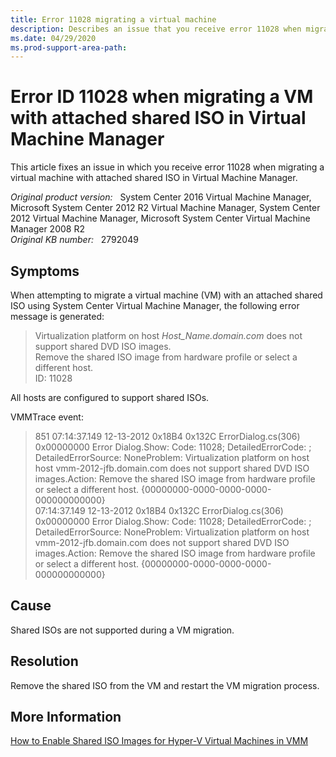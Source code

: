 ```yaml
---
title: Error 11028 migrating a virtual machine
description: Describes an issue that you receive error 11028 when migrating a VM with attached shared ISO in Virtual Machine Manager.
ms.date: 04/29/2020
ms.prod-support-area-path:
---
```

# Error ID 11028 when migrating a VM with attached shared ISO in Virtual Machine Manager

This article fixes an issue in which you receive error 11028 when migrating a virtual machine with attached shared ISO in Virtual Machine Manager.

_Original product version:_ &nbsp; System Center 2016 Virtual Machine Manager, Microsoft System Center 2012 R2 Virtual Machine Manager, System Center 2012 Virtual Machine Manager, Microsoft System Center Virtual Machine Manager 2008 R2  
_Original KB number:_ &nbsp; 2792049

## Symptoms

When attempting to migrate a virtual machine (VM) with an attached shared ISO using System Center Virtual Machine Manager, the following error message is generated:

> Virtualization platform on host *Host_Name.domain.com* does not support shared DVD ISO images.  
> Remove the shared ISO image from hardware profile or select a different host.  
> ID: 11028

All hosts are configured to support shared ISOs.

VMMTrace event:

> 851 07:14:37.149 12-13-2012 0x18B4 0x132C ErrorDialog.cs(306) 0x00000000 Error Dialog.Show: Code: 11028; DetailedErrorCode: ; DetailedErrorSource: NoneProblem: Virtualization platform on host host vmm-2012-jfb.domain.com does not support shared DVD ISO images.Action: Remove the shared ISO image from hardware profile or select a different host. {00000000-0000-0000-0000-000000000000}  
> 07:14:37.149 12-13-2012 0x18B4 0x132C ErrorDialog.cs(306) 0x00000000 Error Dialog.Show: Code: 11028; DetailedErrorCode: ; DetailedErrorSource: NoneProblem: Virtualization platform on host vmm-2012-jfb.domain.com does not support shared DVD ISO images.Action: Remove the shared ISO image from hardware profile or select a different host. {00000000-0000-0000-0000-000000000000}

## Cause

Shared ISOs are not supported during a VM migration.

## Resolution

Remove the shared ISO from the VM and restart the VM migration process.

## More Information

[How to Enable Shared ISO Images for Hyper-V Virtual Machines in VMM](/previous-versions/system-center/virtual-machine-manager-2008-r2/ee340124(v=technet.10)?redirectedfrom=MSDN)
